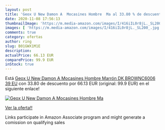 ```yaml
---
layout: post
title: 'Geox U New Damon A  Mocasines Hombre  Ma al 33.80 % de descuento'
date: 2020-11-08 17:56:13
thumbnailImage: 'https://m.media-amazon.com/images/I/416iIL0r8jL._SL200_.jpg'
images: [ 'https://m.media-amazon.com/images/I/416iIL0r8jL._SL200_.jpg' ]
comments: true
category: ofertas
author: ring
slug: B01GWX1M1E
description:
actualPrice: 66.13 EUR
comparePrice: 99.9 EUR
inStock: true
---
```


Está [Geox U New Damon A  Mocasines Hombre  Marrón  DK BROWNC6006   39 EU](https://www.amazon.es/dp/B01GWX1M1E/?tag=tolees-21) con 33.80 de descuento por 66.13 EUR (original: 99.9 EUR) en el siguiente enlace!

[![Geox U New Damon A  Mocasines Hombre  Ma](https://m.media-amazon.com/images/I/416iIL0r8jL._SL200_.jpg)](https://www.amazon.es/dp/B01GWX1M1E/?tag=tolees-21)

[Ver la oferta!!](https://www.amazon.es/dp/B01GWX1M1E/?tag=tolees-21)

Links participate in Amazon Associate program and might generate a comission on qualifying sales


